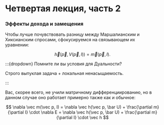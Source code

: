 # Четвертая лекция, часть 2

### Эффекты дохода и замещения

Чтобы лучше почувствовать разницу между Маршалианским и Хиксианским спросами, сфокусируемся на связывающем их уравнении:

$$ \vec h(\vec p,  V(\vec p, I)) = \vec m (\vec p, I).$$

:::{dropdown} Помните ли вы условия для Дуальности?

Строго выпуклая задача + локальная ненасыщаемость.

:::

Вас, скорее всего, не учили матричному дифференциированию, но в данном случае оно работает примерно также как и обычное:

$$ \nabla \vec m(\vec p,  I) = \nabla \vec h(\vec p,  \bar U) + \frac{\partial m}{\partial I} \cdot \nabla E = \nabla \vec h(\vec p,  \bar U) + \frac{\partial m}{\partial I} \cdot \vec h $$
